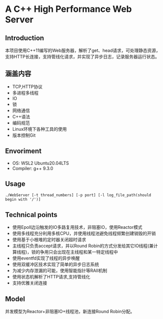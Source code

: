# A C++ High Performance Web Server

## Introduction 

本项目使用C++11编写的Web服务器，解析了get、head请求，可处理静态资源，支持HTTP长连接，支持管线化请求，并实现了异步日志，记录服务器运行状态。

## 涵盖内容 
* TCP,HTTP协议
* 多进程多线程
* IO
* 锁
* 网络通信
* C++语法
* 编码规范
* Linux环境下各种工具的使用
* 版本控制Git

## Envoriment
* OS: WSL2 Ubuntu20.04LTS 
* Compiler: g++ 9.3.0 

## Usage
    ./WebServer [-t thread_numbers] [-p port] [-l log_file_path(should begin with '/')]

## Technical points
* 使用Epoll边沿触发的IO多路复用技术，非阻塞IO，使用Reactor模式
* 使用多线程充分利用多核CPU，并使用线程池避免线程频繁创建销毁的开销
* 使用基于小根堆的定时器关闭超时请求
* 主线程只负责accept请求，并以Round Robin的方式分发给其它IO线程(兼计算线程)，锁的争用只会出现在主线程和某一特定线程中
* 使用eventfd实现了线程的异步唤醒
* 使用双缓冲区技术实现了简单的异步日志系统
* 为减少内存泄漏的可能，使用智能指针等RAII机制
* 使用状态机解析了HTTP请求,支持管线化
* 支持优雅关闭连接

## Model
并发模型为Reactor+非阻塞IO+线程池，新连接Round Robin分配。

